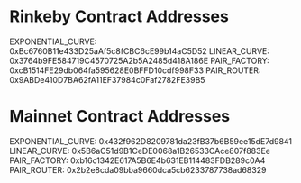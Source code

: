 # Rinkeby Contract Addresses
EXPONENTIAL_CURVE: 0xBc6760B11e433D25aAf5c8fCBC6cE99b14aC5D52
LINEAR_CURVE: 0x3764b9FE584719C4570725A2b5A2485d418A186E
PAIR_FACTORY: 0xcB1514FE29db064fa595628E0BFFD10cdf998F33
PAIR_ROUTER: 0x9ABDe410D7BA62fA11EF37984c0Faf2782FE39B5

# Mainnet Contract Addresses
EXPONENTIAL_CURVE: 0x432f962D8209781da23fB37b6B59ee15dE7d9841
LINEAR_CURVE: 0x5B6aC51d9B1CeDE0068a1B26533CAce807f883Ee
PAIR_FACTORY: 0xb16c1342E617A5B6E4b631EB114483FDB289c0A4
PAIR_ROUTER: 0x2b2e8cda09bba9660dca5cb6233787738ad68329